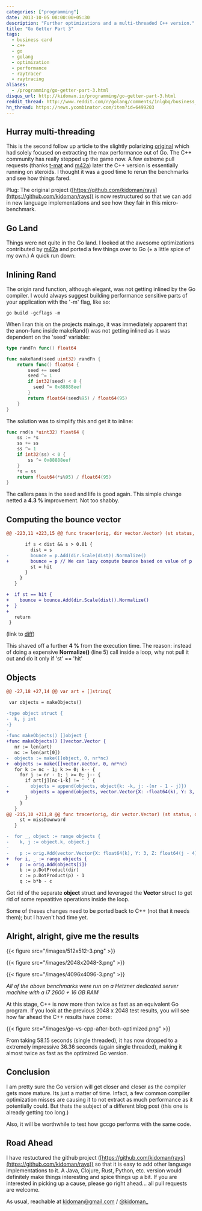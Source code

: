 ```yaml
---
categories: ["programming"]
date: 2013-10-05 08:00:00+05:30
description: "Further optimizations and a multi-threaded C++ version."
title: "Go Getter Part 3"
tags:
  - business card
  - c++
  - go
  - golang
  - optimization
  - performance
  - raytracer
  - raytracing
aliases:
  - /programming/go-getter-part-3.html
disqus_url: http://kidoman.io/programming/go-getter-part-3.html
reddit_thread: http://www.reddit.com/r/golang/comments/1nlgbq/business_card_ray_tracer_go_faster_than_c/
hn_thread: https://news.ycombinator.com/item?id=6499203
---
```


## Hurray multi-threading

This is the second follow up article to the slightly polarizing [original](/programming/go-getter.html) which had solely focused on extracting the max performance out of Go. The C++ community has really stepped up the game now. A few extreme pull requests (thanks [t-mat](https://github.com/kidoman/rays/pull/2) and [m42a](https://github.com/kidoman/rays/pull/4)) later the C++ version is essentially running on steroids. I thought it was a good time to rerun the benchmarks and see how things fared.

Plug: The original project ([https://github.com/kidoman/rays](https://github.com/kidoman/rays)) is now restructured so that we can add in new language implementations and see how they fair in this micro-benchmark.

## Go Land

Things were not quite in the Go land. I looked at the awesome optimizations contributed by [m42a](https://github.com/m42a) and ported a few things over to Go (+ a little spice of my own.) A quick run down:

## Inlining Rand

The origin rand function, although elegant, was not getting inlined by the Go compiler. I would always suggest building performance sensitive parts of your application with the '-m' flag, like so:

```
go build -gcflags -m
```

When I ran this on the projects main.go, it was immediately apparent that the anon-func inside makeRand() was not getting inlined as it was dependent on the 'seed' variable:

``` go
type randFn func() float64

func makeRand(seed uint32) randFn {
    return func() float64 {
        seed += seed
        seed ^= 1
        if int32(seed) < 0 {
          seed ^= 0x88888eef
        }
        return float64(seed%95) / float64(95)
    }
}
```

The solution was to simplify this and get it to inline:

``` go
func rnd(s *uint32) float64 {
    ss := *s
    ss += ss
    ss ^= 1
    if int32(ss) < 0 {
        ss ^= 0x88888eef
    }
    *s = ss
    return float64(*s%95) / float64(95)
}
```

The callers pass in the seed and life is good again. This simple change netted a **4.3 %** improvement. Not too shabby.

## Computing the bounce vector

``` diff
@@ -223,11 +223,15 @@ func tracer(orig, dir vector.Vector) (st status, dist float64, bounce vector.Vec

       if s < dist && s > 0.01 {
         dist = s
-        bounce = p.Add(dir.Scale(dist)).Normalize()
+        bounce = p // We can lazy compute bounce based on value of p
         st = hit
       }
     }
   }

+  if st == hit {
+    bounce = bounce.Add(dir.Scale(dist)).Normalize()
+  }
+
   return
 }
```
(link to [diff](https://github.com/kidoman/rays/commit/efa1672ad5c8fa41550a611217ec3fe239cfd3c6))

This shaved off a further **4 %** from the execution time. The reason: instead of doing a expensive **Normalize()** (line 5) call inside a loop, why not pull it out and do it only if 'st' == 'hit'

## Objects

``` diff
@@ -27,18 +27,14 @@ var art = []string{

 var objects = makeObjects()

-type object struct {
-  k, j int
-}
-
-func makeObjects() []object {
+func makeObjects() []vector.Vector {
   nr := len(art)
   nc := len(art[0])
-  objects := make([]object, 0, nr*nc)
+  objects := make([]vector.Vector, 0, nr*nc)
   for k := nc - 1; k >= 0; k-- {
     for j := nr - 1; j >= 0; j-- {
       if art[j][nc-1-k] != ' ' {
-        objects = append(objects, object{k: -k, j: -(nr - 1 - j)})
+        objects = append(objects, vector.Vector{X: -float64(k), Y: 3, Z: -float64(nr-1-j) - 4})
       }
     }
   }
@@ -215,10 +211,8 @@ func tracer(orig, dir vector.Vector) (st status, dist float64, bounce vector.Vec
     st = missDownward
   }

-  for _, object := range objects {
-    k, j := object.k, object.j
-
-    p := orig.Add(vector.Vector{X: float64(k), Y: 3, Z: float64(j - 4)})
+  for i, _ := range objects {
+    p := orig.Add(objects[i])
     b := p.DotProduct(dir)
     c := p.DotProduct(p) - 1
     q := b*b - c
```

Got rid of the separate **object** struct and leveraged the **Vector** struct to get rid of some repeatitive operations inside the loop.

Some of theses changes need to be ported back to C++ (not that it needs them); but I haven't had time yet.

## Alright, alright, give me the results

{{< figure src="/images/512x512-3.png" >}}

{{< figure src="/images/2048x2048-3.png" >}}

{{< figure src="/images/4096x4096-3.png" >}}

*All of the above benchmarks were run on a Hetzner dedicated server machine with a i7 2600 + 16 GB RAM*

At this stage, C++ is now more than twice as fast as an equivalent Go program. If you look at the previous 2048 x 2048 test results, you will see how far ahead the C++ results have come:

{{< figure src="/images/go-vs-cpp-after-both-optimized.png" >}}

From taking 58.15 seconds (single threaded), it has now dropped to a extremely impressive 36.36 seconds (again single threaded), making it almost twice as fast as the optimized Go version.

## Conclusion

I am pretty sure the Go version will get closer and closer as the compiler gets more mature. Its just a matter of time. Infact, a few common compiler optimization misses are causing it to not extract as much performance as it potentially could. But thats the subject of a different blog post (this one is already getting too long.)

Also, it will be worthwhile to test how gccgo performs with the same code.

## Road Ahead

I have restuctured the github project ([https://github.com/kidoman/rays](https://github.com/kidoman/rays)) so that it is easy to add other language implementations to it. A Java, Clojure, Rust, Python, etc. version would definitely make things interesting and spice things up a bit. If you are interested in picking up a cause, please go right ahead... all pull requests are welcome.

As usual, reachable at kidoman@gmail.com / [@kidoman_](https://twitter.com/kidoman_)
